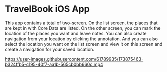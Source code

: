 # TravelBook iOS App

This app contains a total of two-screen. On the list screen, the places that are kept in with Core Data are listed. On the other screen, you can mark the location of the places you want and leave notes. You can also create navigation from your location by clicking the annotation. And you can also select the location you want on the list screen and view it on this screen and create a navigation for your saved location. 





https://user-images.githubusercontent.com/61789935/173875463-b324ffb5-c195-40f7-aa1b-565cb0bb660c.mp4




